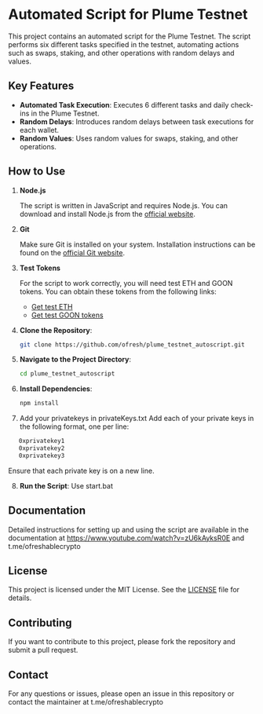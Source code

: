 
# Automated Script for Plume Testnet

This project contains an automated script for the Plume Testnet. The script performs six different tasks specified in the testnet, automating actions such as swaps, staking, and other operations with random delays and values.

## Key Features

- **Automated Task Execution**: Executes 6 different tasks and daily check-ins in the Plume Testnet.
- **Random Delays**: Introduces random delays between task executions for each wallet.
- **Random Values**: Uses random values for swaps, staking, and other operations.

## How to Use

1. **Node.js**

   The script is written in JavaScript and requires Node.js. You can download and install Node.js from the [official website](https://nodejs.org/).

2. **Git**

   Make sure Git is installed on your system. Installation instructions can be found on the [official Git website](https://git-scm.com/).

3. **Test Tokens**

   For the script to work correctly, you will need test ETH and GOON tokens. You can obtain these tokens from the following links:

   - [Get test ETH](https://miles.plumenetwork.xyz/faucet)
   - [Get test GOON tokens](https://miles.plumenetwork.xyz/faucet)

4. **Clone the Repository**:
   ```bash
   git clone https://github.com/ofresh/plume_testnet_autoscript.git
   ```

5. **Navigate to the Project Directory**:
   ```bash
   cd plume_testnet_autoscript
   ```

6. **Install Dependencies**:
   ```bash
   npm install
   ```

7. Add your privatekeys in privateKeys.txt
   Add each of your private keys in the following format, one per line:
```bash
   0xprivatekey1
   0xprivatekey2
   0xprivatekey3
```
  Ensure that each private key is on a new line.

8. **Run the Script**:
   Use start.bat

## Documentation

Detailed instructions for setting up and using the script are available in the documentation at https://www.youtube.com/watch?v=zU6kAyksR0E and t.me/ofreshablecrypto

## License

This project is licensed under the MIT License. See the [LICENSE](LICENSE) file for details.

## Contributing

If you want to contribute to this project, please fork the repository and submit a pull request.

## Contact

For any questions or issues, please open an issue in this repository or contact the maintainer at t.me/ofreshablecrypto


